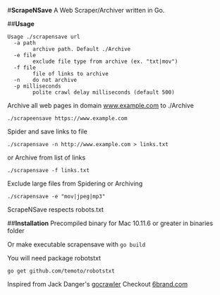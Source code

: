 #**ScrapeNSave**
A Web Scraper/Archiver written in Go.

##**Usage**
```
Usage ./scrapensave url
  -a path
    	archive path. Default ./Archive
  -e file
    	exclude file type from archive (ex. "txt|mov")
  -f file
    	file of links to archive
  -n	do not archive
  -p milliseconds
    	polite crawl delay milliseconds (default 500)
```

Archive all web pages in domain www.example.com to ./Archive

```./scrapeensave https://www.example.com```

Spider and save links to file

```./scrapensave -n http://www.example.com > links.txt```

or Archive from list of links

```./scrapensave -f links.txt```

Exclude large files from Spidering or Archiving

```./scrapensave -e "mov|jpeg|mp3"```


ScrapeNSave respects robots.txt

##**Installation**
Precompiled binary for Mac 10.11.6 or greater in binaries folder

Or make executable scrapensave with `go build`

You will need package robotstxt

```go get github.com/temoto/robotstxt```


Inspired from Jack Danger's [gocrawler](https://github.com/JackDanger/gocrawler)
Checkout [6brand.com](https://jdanger.com/)

